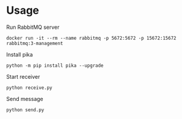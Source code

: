 # Usage

Run RabbitMQ server

    docker run -it --rm --name rabbitmq -p 5672:5672 -p 15672:15672 rabbitmq:3-management

Install pika

    python -m pip install pika --upgrade

Start receiver

    python receive.py

Send message

    python send.py
